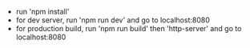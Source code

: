 - run 'npm install'
- for dev server, run 'npm run dev' and go to localhost:8080
- for production build, run 'npm run build' then 'http-server' and go to localhost:8080
